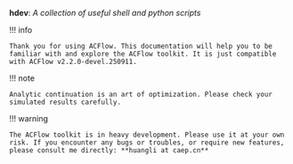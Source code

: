 **hdev**: *A collection of useful shell and python scripts*

!!! info

    Thank you for using ACFlow. This documentation will help you to be familiar with and explore the ACFlow toolkit. It is just compatible with ACFlow v2.2.0-devel.250911.

!!! note

    Analytic continuation is an art of optimization. Please check your simulated results carefully.

!!! warning

    The ACFlow toolkit is in heavy development. Please use it at your own risk. If you encounter any bugs or troubles, or require new features, please consult me directly: **huangli at caep.cn**
